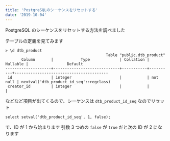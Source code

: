 ```yaml
---
title: 'PostgreSQLのシーケンスをリセットする'
date: '2019-10-04'
---
```


PostgreSQL のシーケンスをリセットする方法を調べました

テーブルの定義を見てみます

```
> \d dtb_product
                                            Table "public.dtb_product"
       Column       |            Type             | Collation | Nullable |                 Default
--------------------+-----------------------------+-----------+----------+-----------------------------------------
 id                 | integer                     |           | not null | nextval('dtb_product_id_seq'::regclass)
 creator_id         | integer                     |           |          |
```

などなど項目が出てくるので、シーケンスは `dtb_product_id_seq` なのでリセット

```
select setval('dtb_product_id_seq', 1, false);
```

で、ID が 1 から始まります
引数 3 つめの `false` が `true` だと次の ID が 2 になります
